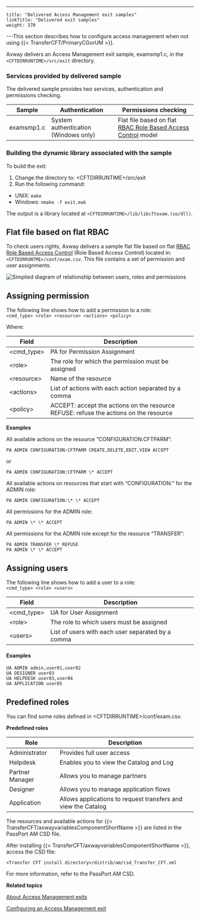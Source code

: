 ---
    title: "Delivered Access Management exit samples"
    linkTitle: "Delivered exit samples"
    weight: 370
---This section describes how to configure access management when not using {{< TransferCFT/PrimaryCGorUM  >}}.

Axway delivers an Access Management exit sample, examsmp1.c, in the `<CFTDIRRUNTIME>/src/exit` directory.

### Services provided by delivered sample

The delivered sample provides two services, authentication and permissions checking.


| Sample  | Authentication  | Permissions checking  |
| --- | --- | --- |
| examsmp1.c  | System authentication (Windows only)  | Flat file based on flat [RBAC Role Based Access Control]() model  |


### Building the dynamic library associated with the sample

To build the exit:

1. Change the directory to: &lt;CFTDIRRUNTIME>/src/exit
1. Run the following command:

- UNIX: `make`
- Windows: `nmake -f exit.mak`

The output is a library located at `<CFTDIRRUNTIME>/lib/libcftexam.(so/dll)`.

## Flat file based on flat RBAC 

To check users rights, Axway delivers a sample flat file based on flat [RBAC Role Based Access Control]() (Role Based Access Control) located in: `<CFTDIRRUNTME>/conf/exam.csv`. This file contains a set of permission and user assignments.

![Simplied diagram of relationship between users, roles and permissions](/Images/TransferCFT/am_exits_rbac.GIF)

## Assigning permission

The following line shows how to add a permission to a role:  
`<cmd_type> <role> <resource> <actions> <policy>`

Where:


| Field  | Description  |
| --- | --- |
| &lt;cmd_type&gt;  | PA for Permission Assignment  |
| &lt;role&gt;  | The role for which the permission must be assigned  |
| &lt;resource&gt;  | Name of the resource  |
| &lt;actions&gt;  | List of actions with each action separated by a comma  |
| &lt;policy&gt;  | ACCEPT: accept the actions on the resource<br /> REFUSE: refuse the actions on the resource  |


****Examples****

All available actions on the resource “CONFIGURATION:CFTPARM”:

```
PA ADMIN CONFIGURATION:CFTPARM CREATE,DELETE,EDIT,VIEW ACCEPT
```

or

```
PA ADMIN CONFIGURATION:CFTPARM \* ACCEPT
```

All available actions on resources that start with “CONFIGURATION:” for the ADMIN role:

```
PA ADMIN CONFIGURATION:\* \* ACCEPT
```

All permissions for the ADMIN role:

```
PA ADMIN \* \* ACCEPT
```

All permissions for the ADMIN role except for the resource “TRANSFER”:

```
PA ADMIN TRANSFER \* REFUSE
PA ADMIN \* \* ACCEPT
```

## Assigning users

The following line shows how to add a user to a role:  
`<cmd_type> <role> <users>`


| Field  | Description  |
| --- | --- |
| &lt;cmd_type&gt;  | UA for User Assignment  |
| &lt;role&gt;  | The role to which users must be assigned  |
| &lt;users&gt;  | List of users with each user separated by a comma  |


#### Examples

```
UA ADMIN admin,user01,user02
UA DESIGNER user03
UA HELPDESK user03,user04
UA APPLICATION user05
```

## Predefined roles

You can find some roles defined in &lt;CFTDIRRUNTIME>/conf/exam.csv.

****Predefined roles****


| Role  | Description  |
| --- | --- |
| Administrator  | Provides full user access  |
| Helpdesk  | Enables you to view the Catalog and Log  |
| Partner Manager  | Allows you to manage partners  |
| Designer  | Allows you to manage application flows  |
| Application  | Allows applications to request transfers and view the Catalog  |


The resources and available actions for {{< TransferCFT/axwayvariablesComponentShortName  >}} are listed in the PassPort AM CSD file.

After installing {{< TransferCFT/axwayvariablesComponentShortName  >}}, access the CSD file:

`<Transfer CFT install directory>/distrib/am/csd_Transfer_CFT.xml`

For more information, refer to the PassPort AM CSD.

****Related topics****

[About Access Management exits](../../../../internal_a_m_start_here/am_exits)

[Configuring an Access Management exit](../../../../internal_a_m_start_here/am_exits/configure_am_exits)
